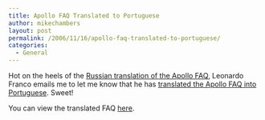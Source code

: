 ```yaml
---
title: Apollo FAQ Translated to Portuguese
author: mikechambers
layout: post
permalink: /2006/11/16/apollo-faq-translated-to-portuguese/
categories:
  - General
---
```



Hot on the heels of the [Russian translation of the Apollo FAQ][1], Leonardo Franco emails me to let me know that he has [translated the Apollo FAQ into Portuguese][2]. Sweet!

You can view the translated FAQ [here][2].

 [1]: http://weblogs.macromedia.com/mesh/archives/2006/11/apollo_faq_tran_1.html
 [2]: http://www.leonardofranca.com.br/index.php/2006/08/09/apollo/pt/